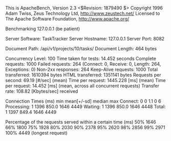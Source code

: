 This is ApacheBench, Version 2.3 <$Revision: 1879490 $>
Copyright 1996 Adam Twiss, Zeus Technology Ltd, http://www.zeustech.net/
Licensed to The Apache Software Foundation, http://www.apache.org/

Benchmarking 127.0.0.1 (be patient)


Server Software:        TaskTracker
Server Hostname:        127.0.0.1
Server Port:            8082

Document Path:          /api/v1/projects/10/tasks/
Document Length:        464 bytes

Concurrency Level:      100
Time taken for tests:   14.452 seconds
Complete requests:      1000
Failed requests:        264
   (Connect: 0, Receive: 0, Length: 264, Exceptions: 0)
Non-2xx responses:      264
Keep-Alive requests:    1000
Total transferred:      1610394 bytes
HTML transferred:       1351141 bytes
Requests per second:    69.19 [#/sec] (mean)
Time per request:       1445.228 [ms] (mean)
Time per request:       14.452 [ms] (mean, across all concurrent requests)
Transfer rate:          108.82 [Kbytes/sec] received

Connection Times (ms)
              min  mean[+/-sd] median   max
Connect:        0    0   1.1      0       6
Processing:     1 1396 850.0   1646    4449
Waiting:        1 1396 850.0   1646    4448
Total:          1 1397 849.4   1646    4449

Percentage of the requests served within a certain time (ms)
  50%   1646
  66%   1800
  75%   1928
  80%   2030
  90%   2378
  95%   2620
  98%   2856
  99%   2971
 100%   4449 (longest request)
